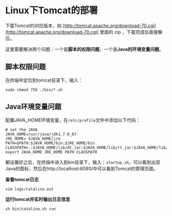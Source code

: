 # Linux下Tomcat的部署

下载Tomcat的对应版本，如 [http://tomcat.apache.org/download-70.cgi](http://tomcat.apache.org/download-70.cgi) 里面的 zip ，下载完成后直接解压。

这里需要解决两个问题：一个是**脚本的权限问题**，一个是**Java的环境变量问题**。

## 脚本权限问题

在终端中定位到tomcat目录下，输入：

`sudo chmod 755 ./bin/*.sh`

## Java环境变量问题

配置JAVA_HOME环境变量，在`/etc/profile`文件中添加以下代码：

```
# set the JAVA
JAVA_HOME=/usr/java/jdk1.7.0_67
JRE_HOME= $JAVA_HOME/jre
PATH=$PATH:$JAVA_HOME/bin:$JRE_HOME/bin
CLASSPATH=.:$JAVA_HOME/lib/dt.jar:$JAVA_HOME/lib/rt.jar:$JAVA_HOME/lib/tools.jar:$JRE_HOME/lib
export JAVA_HOME JRE_HOME PATH CLASSPATH
```
 
都设置好之后，在终端中进入到bin目录下，输入：`startup.sh`，可以看到出现Java的图标，然后在http://localhost:8080/中可以看到Tomcat的管理页面。

**查看tomcat日志**

`vim logs/catalina.out`

**运行tomcat并实时输出日志信息**

`sh bin/catalina.sh run`



